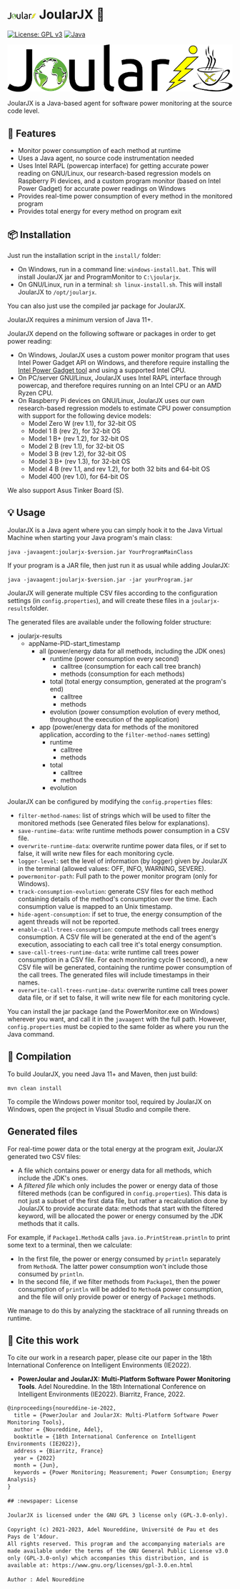 # <a href="https://www.noureddine.org/research/joular/"><img src="https://raw.githubusercontent.com/joular/.github/main/profile/joular.png" alt="Joular Project" width="64" /></a> JoularJX :microscope:

[![License: GPL v3](https://img.shields.io/badge/License-GPLv3-blue)](https://www.gnu.org/licenses/gpl-3.0)
[![Java](https://img.shields.io/badge/Made%20with-Java-orange)](https://openjdk.java.net)

![JoularJX Logo](joularjx.png)

JoularJX is a Java-based agent for software power monitoring at the source code level.

## :rocket: Features

- Monitor power consumption of each method at runtime
- Uses a Java agent, no source code instrumentation needed
- Uses Intel RAPL (powercap interface) for getting accurate power reading on GNU/Linux, our research-based regression models on Raspberry Pi devices, and a custom program monitor (based on Intel Power Gadget) for accurate power readings on Windows
- Provides real-time power consumption of every method in the monitored program
- Provides total energy for every method on program exit

## :package: Installation

Just run the installation script in the ```install/``` folder:
- On Windows, run in a command line: ```windows-install.bat```. This will install JoularJX jar and ProgramMonitor to ```C:\joularjx```.
- On GNU/Linux, run in a terminal: ```sh linux-install.sh```. This will install JoularJX to ```/opt/joularjx```.

You can also just use the compiled jar package for JoularJX.

JoularJX requires a minimum version of Java 11+.

JoularJX depend on the following software or packages in order to get power reading:
- On Windows, JoularJX uses a custom power monitor program that uses Intel Power Gadget API on Windows, and therefore require installing the [Intel Power Gadget tool](https://www.intel.com/content/www/us/en/developer/articles/tool/power-gadget.html) and using a supported Intel CPU.
- On PC/server GNU/Linux, JoularJX uses Intel RAPL interface through powercap, and therefore requires running on an Intel CPU or an AMD Ryzen CPU.
- On Raspberry Pi devices on GNU/Linux, JoularJX uses our own research-based regression models to estimate CPU power consumption with support for the following device models:
  - Model Zero W (rev 1.1), for 32-bit OS
  - Model 1 B (rev 2), for 32-bit OS
  - Model 1 B+ (rev 1.2), for 32-bit OS
  - Model 2 B (rev 1.1), for 32-bit OS
  - Model 3 B (rev 1.2), for 32-bit OS
  - Model 3 B+ (rev 1.3), for 32-bit OS
  - Model 4 B (rev 1.1, and rev 1.2), for both 32 bits and 64-bit OS
  - Model 400 (rev 1.0), for 64-bit OS

We also support Asus Tinker Board (S).

## :bulb: Usage

JoularJX is a Java agent where you can simply hook it to the Java Virtual Machine when starting your Java program's main class:

```java -javaagent:joularjx-$version.jar YourProgramMainClass```

If your program is a JAR file, then just run it as usual while adding JoularJX:

```java -javaagent:joularjx-$version.jar -jar yourProgram.jar```

JoularJX will generate multiple CSV files according to the configuration settings (in ```config.properties```), and will create these files in a ```joularjx-results```folder.

The generated files are available under the following folder structure:
- joularjx-results
  - appName-PID-start_timestamp
    - all (power/energy data for all methods, including the JDK ones)
      - runtime (power consumption every second)
        - calltree (consumption for each call tree branch)
        - methods (consumption for each methods)
      - total (total energy consumption, generated at the program's end)
        - calltree
        - methods
      - evolution (power consumption evolution of every method, throughout the execution of the application)
    - app (power/energy data for methods of the monitored application, according to the ```filter-method-names``` setting)
      - runtime
        - calltree
        - methods
      - total
        - calltree
        - methods
      - evolution

JoularJX can be configured by modifying the ```config.properties``` files:
- ```filter-method-names```: list of strings which will be used to filter the monitored methods (see Generated files below for explanations).
- ```save-runtime-data```: write runtime methods power consumption in a CSV file.
- ```overwrite-runtime-data```: overwrite runtime power data files, or if set to false, it will write new files for each monitoring cycle.
- ```logger-level```: set the level of information (by logger) given by JoularJX in the terminal (allowed values: OFF, INFO, WARNING, SEVERE).
- ```powermonitor-path```: Full path to the power monitor program (only for Windows).
- ```track-consumption-evolution```: generate CSV files for each method containing details of the method's consumption over the time. Each consumption value is mapped to an Unix timestamp.
- ```hide-agent-consumption```: if set to true, the energy consumption of the agent threads will not be reported.
- ```enable-call-trees-consumption```: compute methods call trees energy consumption. A CSV file will be generated at the end of the agent's execution, associating to each call tree it's total energy consumption.
- ```save-call-trees-runtime-data```: write runtime call trees power consumption in a CSV file. For each monitoring cycle (1 second), a new CSV file will be generated, containing the runtime power consumption of the call trees. The generated files will include timestamps in their names.
- ```overwrite-call-trees-runtime-data```: overwrite runtime call trees power data file, or if set to false, it will write new file for each monitoring cycle.

You can install the jar package (and the PowerMonitor.exe on Windows) wherever you want, and call it in the ```javaagent``` with the full path.
However, ```config.properties``` must be copied to the same folder as where you run the Java command.

## :floppy_disk: Compilation

To build JoularJX, you need Java 11+ and Maven, then just build:

```mvn clean install```

To compile the Windows power monitor tool, required by JoularJX on Windows, open the project in Visual Studio and compile there.

## Generated files

For real-time power data or the total energy at the program exit, JoularJX generated two CSV files:

- A file which contains power or energy data for all methods, which include the JDK's ones.
- A *filtered file* which only includes the power or energy data of those filtered methods (can be configured in ```config.properties```). This data is not just a subset of the first data file, but rather a recalculation done by JoularJX to provide accurate data: methods that start with the filtered keyword, will be allocated the power or energy consumed by the JDK methods that it calls.

For example, if ```Package1.MethodA``` calls ```java.io.PrintStream.println``` to print some text to a terminal, then we calculate:

- In the first file, the power or energy consumed by ```println``` separately from ```MethodA```. The latter power consumption won't include those consumed by ```println```.
- In the second file, if we filter methods from ```Package1```, then the power consumption of ```println``` will be added to ```MethodA``` power consumption, and the file will only provide power or energy of ```Package1``` methods.

We manage to do this by analyzing the stacktrace of all running threads on runtime.

## :bookmark_tabs: Cite this work

To cite our work in a research paper, please cite our paper in the 18th International Conference on Intelligent Environments (IE2022).

- **PowerJoular and JoularJX: Multi-Platform Software Power Monitoring Tools**. Adel Noureddine. In the 18th International Conference on Intelligent Environments (IE2022). Biarritz, France, 2022.

```
@inproceedings{noureddine-ie-2022,
  title = {PowerJoular and JoularJX: Multi-Platform Software Power Monitoring Tools},
  author = {Noureddine, Adel},
  booktitle = {18th International Conference on Intelligent Environments (IE2022)},
  address = {Biarritz, France}
  year = {2022}
  month = {Jun},
  keywords = {Power Monitoring; Measurement; Power Consumption; Energy Analysis}
}

## :newspaper: License

JoularJX is licensed under the GNU GPL 3 license only (GPL-3.0-only).

Copyright (c) 2021-2023, Adel Noureddine, Université de Pau et des Pays de l'Adour.
All rights reserved. This program and the accompanying materials are made available under the terms of the GNU General Public License v3.0 only (GPL-3.0-only) which accompanies this distribution, and is available at: https://www.gnu.org/licenses/gpl-3.0.en.html

Author : Adel Noureddine
